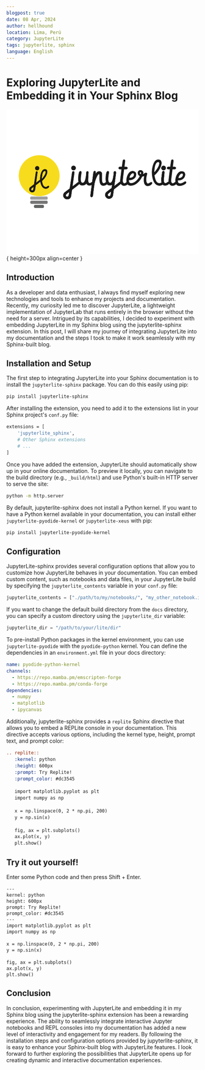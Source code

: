 ```yaml
---
blogpost: true
date: 08 Apr, 2024
author: hellhound
location: Lima, Perú
category: JupyterLite
tags: jupyterlite, sphinx
language: English
---
```


# Exploring JupyterLite and Embedding it in Your Sphinx Blog

![JupyterLite](/_static/images/jupyterlite.png){ height=300px align=center }

## Introduction

As a developer and data enthusiast, I always find myself exploring new
technologies and tools to enhance my projects and documentation. Recently, my
curiosity led me to discover JupyterLite, a lightweight implementation of
JupyterLab that runs entirely in the browser without the need for a server.
Intrigued by its capabilities, I decided to experiment with embedding
JupyterLite in my Sphinx blog using the jupyterlite-sphinx extension. In this
post, I will share my journey of integrating JupyterLite into my documentation
and the steps I took to make it work seamlessly with my Sphinx-built blog.

## Installation and Setup

The first step to integrating JupyterLite into your Sphinx documentation is to
install the `jupyterlite-sphinx` package. You can do this easily using pip:

```sh
pip install jupyterlite-sphinx
```

After installing the extension, you need to add it to the extensions list in
your Sphinx project's `conf.py` file:

```sh
extensions = [
    'jupyterlite_sphinx',
    # Other Sphinx extensions
    # ...
]
```

Once you have added the extension, JupyterLite should automatically show up in
your online documentation. To preview it locally, you can navigate to the build
directory (e.g., `_build/html`) and use Python's built-in HTTP server to serve
the site:

```sh
python -m http.server
```

By default, jupyterlite-sphinx does not install a Python kernel. If you want to
have a Python kernel available in your documentation, you can install either
`jupyterlite-pyodide-kernel` or `jupyterlite-xeus` with pip:

```sh
pip install jupyterlite-pyodide-kernel
```

## Configuration

JupyterLite-sphinx provides several configuration options that allow you to
customize how JupyterLite behaves in your documentation. You can embed custom
content, such as notebooks and data files, in your JupyterLite build by
specifying the `jupyterlite_contents` variable in your `conf.py` file:

```python
jupyterlite_contents = ["./path/to/my/notebooks/", "my_other_notebook.ipynb"]
```

If you want to change the default build directory from the `docs` directory,
you can specify a custom directory using the `jupyterlite_dir` variable:

```python
jupyterlite_dir = "/path/to/your/lite/dir"
```

To pre-install Python packages in the kernel environment, you can use
`jupyterlite-pyodide` with the `pyodide-python` kernel. You can define the
dependencies in an `environment.yml` file in your docs directory:

```yaml
name: pyodide-python-kernel
channels:
  - https://repo.mamba.pm/emscripten-forge
  - https://repo.mamba.pm/conda-forge
dependencies:
  - numpy
  - matplotlib
  - ipycanvas
```

Additionally, jupyterlite-sphinx provides a `replite` Sphinx directive that
allows you to embed a REPLite console in your documentation. This directive
accepts various options, including the kernel type, height, prompt text, and
prompt color:

```rst
.. replite::
   :kernel: python
   :height: 600px
   :prompt: Try Replite!
   :prompt_color: #dc3545

   import matplotlib.pyplot as plt
   import numpy as np

   x = np.linspace(0, 2 * np.pi, 200)
   y = np.sin(x)

   fig, ax = plt.subplots()
   ax.plot(x, y)
   plt.show()
```

## Try it out yourself!

Enter some Python code and then press Shift + Enter.

```{replite}
---
kernel: python
height: 600px
prompt: Try Replite!
prompt_color: #dc3545
---
import matplotlib.pyplot as plt
import numpy as np

x = np.linspace(0, 2 * np.pi, 200)
y = np.sin(x)

fig, ax = plt.subplots()
ax.plot(x, y)
plt.show()
```

## Conclusion

In conclusion, experimenting with JupyterLite and embedding it in my Sphinx blog
using the jupyterlite-sphinx extension has been a rewarding experience.
The ability to seamlessly integrate interactive Jupyter notebooks and REPL
consoles into my documentation has added a new level of interactivity and
engagement for my readers. By following the installation steps and configuration
options provided by jupyterlite-sphinx, it is easy to enhance your Sphinx-built
blog with JupyterLite features. I look forward to further exploring the
possibilities that JupyterLite opens up for creating dynamic and interactive
documentation experiences.
